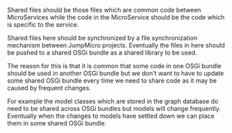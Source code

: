 
Shared files should be those files which are common code between MicroServices while the code in the MicroService
should be the code which is specific to the service.

Shared files here should be synchronized by a file synchronization mechanism between JumpMicro projects. 
Eventually the files in here should be pushed to a shared OSGi bundle as a shared library to be used.
  
The reason for this is that it is common that some code in one OSGi bundle should be used in another OSGi bundle but we don't want to have to update some shared OSGi bundle every time we need to share code as it may be caused by frequent changes.
  
For example the model classes which are stored in the graph database do need to be shared across OSGi bundles but models will change frequently. Eventually when the changes to models have settled down we can place them in some shared OSGi bundle. 
